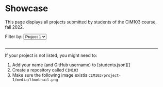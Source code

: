 # Showcase

This page displays all projects submitted by students of the CIM103 course, fall 2022.

<label>
  Filter by:
  <select id="project">
    <option value="project-1">Project 1</option>
    <option value="project-2">Project 2</option>
    <option value="project-3">Project 3</option>
  </select>
</label>

<ul id="list"></ul>

---

If your project is not listed, you might need to:

1. Add your name (and GitHub username) to [students.json][]
2. Create a repository called `CIM103`
3. Make sure the following image existis `CIM103/project-1/media/thumbnail.png`

<style>

  #list,
  #list * {
    box-sizing: border-box;
  }

  #list {
    display: flex;
    flex-wrap: wrap;
    list-style: none;
    padding: 0;
    margin: 1em 0;
  }

  #list li {
    margin: 0;
    padding: 0 1em 1em 0;
    width: 50%;
  }

  #list figure {
    margin: 0;
  }

  #list figure a:hover {
    opacity: .5;
  }

  #list figcaption {
    margin: .5em 0;
  }


  #list img {
    display: flex;
    width: 100%;
    aspect-ratio: 16/9;
    object-fit: cover;
    box-shadow: 0 0 0 1px #eee;
  }

  @media (min-width: 640px) {
    #list li {
      width: 33.333%;
    }
  }

  @media (min-width: 1024px) {
    #list li {
      width: 25%;
    }
  }

</style>

<script>

  class Item
  {
    constructor( student )
    {
      this.name = student.name
      this.username = student.username
      this.course = 'CIM103'

      this.links = {}
      this.links.source = document.createElement( 'a' )
      this.links.demo = document.createElement( 'a' )

      this.item = document.createElement( 'li' )
      this.figure = document.createElement( 'figure' )
      this.image = document.createElement( 'img' )
      this.caption = document.createElement( 'figcaption' )

      this.profile = `https://github.com/${ this.username }`
      this.source = `${ this.profile }/${ this.course }`
      this.demo = `https://${ this.username }.github.io/${ this.course }/${ project.value }`
      this.thumbnail = `${ this.demo }/media/thumbnail.png`

      this.update()

    }
    update() {

      fetch( this.thumbnail )

        .then( response => {

          if ( response.ok )
          {

            this.image.src = this.thumbnail

            this.links.demo.href = this.demo
            this.links.demo.append( this.image )

            this.links.source.href = this.source
            this.links.source.append( this.name )

            this.caption.append( 'By ', this.links.source )
            this.figure.append( this.links.demo, this.caption )
            this.item.append( this.figure )
            list.append( this.item )

          }

        } )

    }
  }

  class List
  {
    constructor( file )
    {

      fetch( file )
        .then( response => response.json() )
        .then( students => {
          this.students = students
          this.shuffle()
          this.update()
        } )

      project.addEventListener( 'change', () => { this.update() } )

    }
    shuffle()
    {
      this.students.sort( () => Math.random() - 0.5 )
    }
    update()
    {
      list.replaceChildren()
      this.students.forEach( student => new Item( student ) )
    }
  }

  new List( 'students.json' )

</script>

